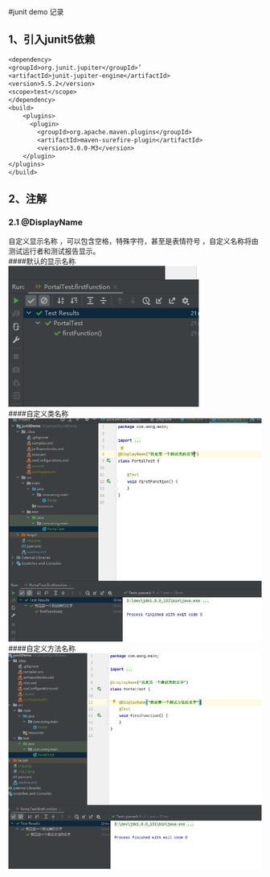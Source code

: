 #junit demo 记录

## 1、引入junit5依赖
    <dependency>
    <groupId>org.junit.jupiter</groupId>’
    <artifactId>junit-jupiter-engine</artifactId>
    <version>5.5.2</version>
    <scope>test</scope>
    </dependency>
    <build>
        <plugins>
		  <plugin>
			<groupId>org.apache.maven.plugins</groupId>
			<artifactId>maven-surefire-plugin</artifactId>
			<version>3.0.0-M3</version>
		</plugin>
	</plugins>
    </build> 
## 2、注解
### 2.1 @DisplayName
  自定义显示名称 ，可以包含空格，特殊字符，甚至是表情符号 ，自定义名称将由测试运行者和测试报告显示。 \
####默认的显示名称
![img.png](img.png)\
####自定义类名称
![img_1.png](img_1.png)
####自定义方法名称
![img_2.png](img_2.png)


